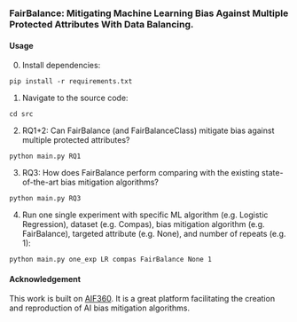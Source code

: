 ### FairBalance: Mitigating Machine Learning Bias Against Multiple Protected Attributes With Data Balancing.

#### Usage
0. Install dependencies:
```
pip install -r requirements.txt
```
1. Navigate to the source code:
```
cd src
```
2. RQ1+2: Can FairBalance (and FairBalanceClass) mitigate bias against multiple protected attributes?
```
python main.py RQ1
```
3. RQ3: How does FairBalance perform comparing with the existing state-of-the-art bias mitigation algorithms?
```
python main.py RQ3
```
4. Run one single experiment with specific ML algorithm (e.g. Logistic Regression), dataset (e.g. Compas), bias mitigation algorithm (e.g. FairBalance), targeted attribute (e.g. None), and number of repeats (e.g. 1): 
```
python main.py one_exp LR compas FairBalance None 1
```

#### Acknowledgement
This work is built on [AIF360](https://github.com/Trusted-AI/AIF360). It is a great platform facilitating the creation and reproduction of AI bias mitigation algorithms.
